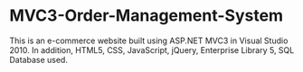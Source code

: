 MVC3-Order-Management-System
============================

This is an e-commerce website built using ASP.NET MVC3 in Visual Studio 2010. In addition, HTML5, CSS, JavaScript, jQuery, Enterprise Library 5, SQL Database used.